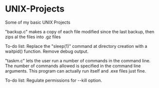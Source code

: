 # UNIX-Projects
Some of my basic UNIX Projects

"backup.c" makes a copy of each file modified since the last backup, then zips al the files into .gz files

To-do list: Replace the "sleep(1)" command at directory creation with a waitpid() function. Remove debug output.

"taskm.c" lets the user run a number of commands in the command line. The number of commands allowed is specified in the command line arguments.
This program can actually run itself and .exe files just fine.

To-do list: Regulate permissions for --kill option.
